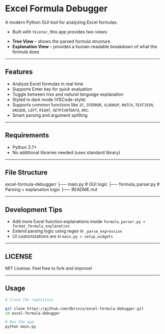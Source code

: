 # Excel Formula Debugger

A modern Python GUI tool for analyzing Excel formulas.

* Built with `tkinter`, this app provides two views:

- **Tree View** – shows the parsed formula structure
- **Explanation View** – provides a human-readable breakdown of what the formula does


---

## Features

- Analyze Excel formulas in real time
- Supports Enter key for quick evaluation
- Toggle between *tree* and *natural language* explanation
- Styled in dark mode (VSCode-style)
- Supports common functions like `IF`, `IFERROR`, `VLOOKUP`, `MATCH`, `TEXTJOIN`, `UNIQUE`, `LEFT`, `RIGHT`, `GETPIVOTDATA`, etc.
- Smart parsing and argument splitting

---

## Requirements

- Python 3.7+
- No additional libraries needed (uses standard library)

---

## File Structure

excel-formula-debugger/
├── main.py              # GUI logic
├── formula_parser.py    # Parsing + explanation logic
├── README.md

---

## Development Tips

* Add more Excel function explanations inside `formula_parser.py > format_formula_explanation`
* Extend parsing logic using regex in `_parse_expression`
* UI customizations are in `main.py > setup_widgets`

---

## LICENSE

MIT License. Feel free to fork and improve!

---



## Usage

```bash
# Clone the repository

git clone https://github.com/dbrvsca/excel-formula-debugger.git
cd excel-formula-debugger

# Run the app
python main.py
```

